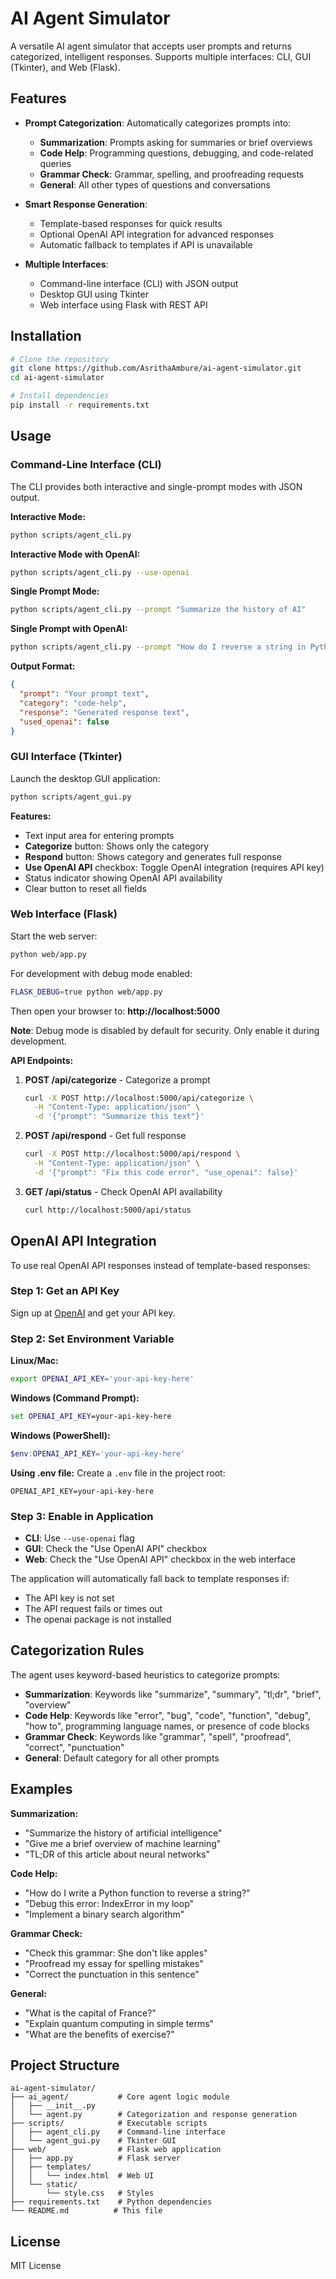 # AI Agent Simulator

A versatile AI agent simulator that accepts user prompts and returns categorized, intelligent responses. Supports multiple interfaces: CLI, GUI (Tkinter), and Web (Flask).

## Features

- **Prompt Categorization**: Automatically categorizes prompts into:
  - **Summarization**: Prompts asking for summaries or brief overviews
  - **Code Help**: Programming questions, debugging, and code-related queries
  - **Grammar Check**: Grammar, spelling, and proofreading requests
  - **General**: All other types of questions and conversations

- **Smart Response Generation**: 
  - Template-based responses for quick results
  - Optional OpenAI API integration for advanced responses
  - Automatic fallback to templates if API is unavailable

- **Multiple Interfaces**:
  - Command-line interface (CLI) with JSON output
  - Desktop GUI using Tkinter
  - Web interface using Flask with REST API

## Installation

```bash
# Clone the repository
git clone https://github.com/AsrithaAmbure/ai-agent-simulator.git
cd ai-agent-simulator

# Install dependencies
pip install -r requirements.txt
```

## Usage

### Command-Line Interface (CLI)

The CLI provides both interactive and single-prompt modes with JSON output.

**Interactive Mode:**
```bash
python scripts/agent_cli.py
```

**Interactive Mode with OpenAI:**
```bash
python scripts/agent_cli.py --use-openai
```

**Single Prompt Mode:**
```bash
python scripts/agent_cli.py --prompt "Summarize the history of AI"
```

**Single Prompt with OpenAI:**
```bash
python scripts/agent_cli.py --prompt "How do I reverse a string in Python?" --use-openai
```

**Output Format:**
```json
{
  "prompt": "Your prompt text",
  "category": "code-help",
  "response": "Generated response text",
  "used_openai": false
}
```

### GUI Interface (Tkinter)

Launch the desktop GUI application:

```bash
python scripts/agent_gui.py
```

**Features:**
- Text input area for entering prompts
- **Categorize** button: Shows only the category
- **Respond** button: Shows category and generates full response
- **Use OpenAI API** checkbox: Toggle OpenAI integration (requires API key)
- Status indicator showing OpenAI API availability
- Clear button to reset all fields

### Web Interface (Flask)

Start the web server:

```bash
python web/app.py
```

For development with debug mode enabled:

```bash
FLASK_DEBUG=true python web/app.py
```

Then open your browser to: **http://localhost:5000**

**Note**: Debug mode is disabled by default for security. Only enable it during development.

**API Endpoints:**

1. **POST /api/categorize** - Categorize a prompt
   ```bash
   curl -X POST http://localhost:5000/api/categorize \
     -H "Content-Type: application/json" \
     -d '{"prompt": "Summarize this text"}'
   ```

2. **POST /api/respond** - Get full response
   ```bash
   curl -X POST http://localhost:5000/api/respond \
     -H "Content-Type: application/json" \
     -d '{"prompt": "Fix this code error", "use_openai": false}'
   ```

3. **GET /api/status** - Check OpenAI API availability
   ```bash
   curl http://localhost:5000/api/status
   ```

## OpenAI API Integration

To use real OpenAI API responses instead of template-based responses:

### Step 1: Get an API Key
Sign up at [OpenAI](https://platform.openai.com/) and get your API key.

### Step 2: Set Environment Variable

**Linux/Mac:**
```bash
export OPENAI_API_KEY='your-api-key-here'
```

**Windows (Command Prompt):**
```cmd
set OPENAI_API_KEY=your-api-key-here
```

**Windows (PowerShell):**
```powershell
$env:OPENAI_API_KEY='your-api-key-here'
```

**Using .env file:**
Create a `.env` file in the project root:
```
OPENAI_API_KEY=your-api-key-here
```

### Step 3: Enable in Application
- **CLI**: Use `--use-openai` flag
- **GUI**: Check the "Use OpenAI API" checkbox
- **Web**: Check the "Use OpenAI API" checkbox in the web interface

The application will automatically fall back to template responses if:
- The API key is not set
- The API request fails or times out
- The openai package is not installed

## Categorization Rules

The agent uses keyword-based heuristics to categorize prompts:

- **Summarization**: Keywords like "summarize", "summary", "tl;dr", "brief", "overview"
- **Code Help**: Keywords like "error", "bug", "code", "function", "debug", "how to", programming language names, or presence of code blocks
- **Grammar Check**: Keywords like "grammar", "spell", "proofread", "correct", "punctuation"
- **General**: Default category for all other prompts

## Examples

**Summarization:**
- "Summarize the history of artificial intelligence"
- "Give me a brief overview of machine learning"
- "TL;DR of this article about neural networks"

**Code Help:**
- "How do I write a Python function to reverse a string?"
- "Debug this error: IndexError in my loop"
- "Implement a binary search algorithm"

**Grammar Check:**
- "Check this grammar: She don't like apples"
- "Proofread my essay for spelling mistakes"
- "Correct the punctuation in this sentence"

**General:**
- "What is the capital of France?"
- "Explain quantum computing in simple terms"
- "What are the benefits of exercise?"

## Project Structure

```
ai-agent-simulator/
├── ai_agent/           # Core agent logic module
│   ├── __init__.py
│   └── agent.py        # Categorization and response generation
├── scripts/            # Executable scripts
│   ├── agent_cli.py    # Command-line interface
│   └── agent_gui.py    # Tkinter GUI
├── web/                # Flask web application
│   ├── app.py          # Flask server
│   ├── templates/
│   │   └── index.html  # Web UI
│   └── static/
│       └── style.css   # Styles
├── requirements.txt    # Python dependencies
└── README.md          # This file
```

## License

MIT License
